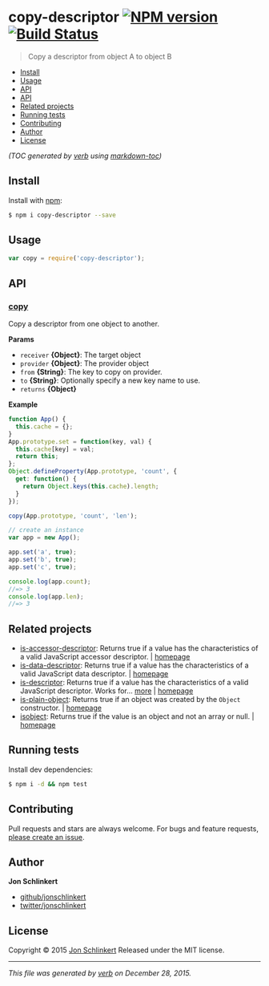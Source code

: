 # copy-descriptor [![NPM version](https://img.shields.io/npm/v/copy-descriptor.svg)](https://www.npmjs.com/package/copy-descriptor) [![Build Status](https://img.shields.io/travis/jonschlinkert/copy-descriptor.svg)](https://travis-ci.org/jonschlinkert/copy-descriptor)

> Copy a descriptor from object A to object B

- [Install](#install)
- [Usage](#usage)
- [API](#api)
- [API](#api-1)
- [Related projects](#related-projects)
- [Running tests](#running-tests)
- [Contributing](#contributing)
- [Author](#author)
- [License](#license)

_(TOC generated by [verb](https://github.com/verbose/verb) using [markdown-toc](https://github.com/jonschlinkert/markdown-toc))_

## Install

Install with [npm](https://www.npmjs.com/):

```sh
$ npm i copy-descriptor --save
```

## Usage

```js
var copy = require('copy-descriptor');
```

## API

### [copy](index.js#L50)

Copy a descriptor from one object to another.

**Params**

* `receiver` **{Object}**: The target object
* `provider` **{Object}**: The provider object
* `from` **{String}**: The key to copy on provider.
* `to` **{String}**: Optionally specify a new key name to use.
* `returns` **{Object}**

**Example**

```js
function App() {
  this.cache = {};
}
App.prototype.set = function(key, val) {
  this.cache[key] = val;
  return this;
};
Object.defineProperty(App.prototype, 'count', {
  get: function() {
    return Object.keys(this.cache).length;
  }
});

copy(App.prototype, 'count', 'len');

// create an instance
var app = new App();

app.set('a', true);
app.set('b', true);
app.set('c', true);

console.log(app.count);
//=> 3
console.log(app.len);
//=> 3
```

## Related projects

* [is-accessor-descriptor](https://www.npmjs.com/package/is-accessor-descriptor): Returns true if a value has the characteristics of a valid JavaScript accessor descriptor. | [homepage](https://github.com/jonschlinkert/is-accessor-descriptor)
* [is-data-descriptor](https://www.npmjs.com/package/is-data-descriptor): Returns true if a value has the characteristics of a valid JavaScript data descriptor. | [homepage](https://github.com/jonschlinkert/is-data-descriptor)
* [is-descriptor](https://www.npmjs.com/package/is-descriptor): Returns true if a value has the characteristics of a valid JavaScript descriptor. Works for… [more](https://www.npmjs.com/package/is-descriptor) | [homepage](https://github.com/jonschlinkert/is-descriptor)
* [is-plain-object](https://www.npmjs.com/package/is-plain-object): Returns true if an object was created by the `Object` constructor. | [homepage](https://github.com/jonschlinkert/is-plain-object)
* [isobject](https://www.npmjs.com/package/isobject): Returns true if the value is an object and not an array or null. | [homepage](https://github.com/jonschlinkert/isobject)

## Running tests

Install dev dependencies:

```sh
$ npm i -d && npm test
```

## Contributing

Pull requests and stars are always welcome. For bugs and feature requests, [please create an issue](https://github.com/jonschlinkert/copy-descriptor/issues/new).

## Author

**Jon Schlinkert**

* [github/jonschlinkert](https://github.com/jonschlinkert)
* [twitter/jonschlinkert](http://twitter.com/jonschlinkert)

## License

Copyright © 2015 [Jon Schlinkert](https://github.com/jonschlinkert)
Released under the MIT license.

***

_This file was generated by [verb](https://github.com/verbose/verb) on December 28, 2015._
